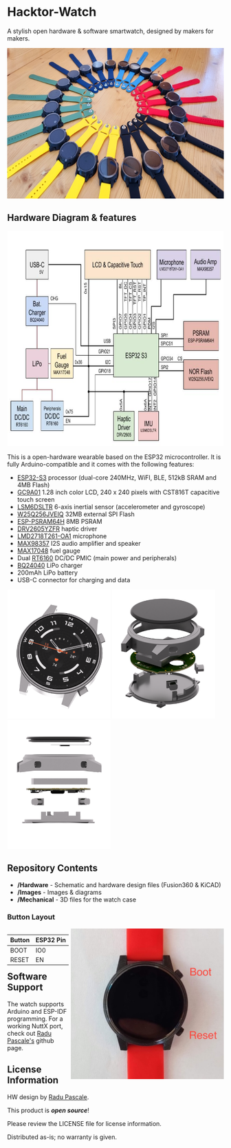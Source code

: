# Hacktor-Watch
A stylish open hardware &amp; software smartwatch, designed by makers for makers.

<div style='float:center'>
  <img src="https://github.com/dantudose/hacktor-watch/blob/main/Images/20250808_133324.jpg" height="350"/> 
  </div>

## Hardware Diagram &amp; features

<img src="https://github.com/dantudose/Hacktor-Watch/blob/main/Images/Hacktor Watch 2.0.jpg" height="500"/>

This is a open-hardware wearable based on the ESP32 microcontroller. It is fully Arduino-compatible and it comes with the following features:
* <a href="https://www.espressif.com/sites/default/files/documentation/esp32-s3_datasheet_en.pdf">ESP32-S3</a> processor (dual-core 240MHz, WiFI, BLE, 512kB SRAM and 4MB Flash)
* <a href="https://www.aliexpress.com/item/1005007293053050.html">GC9A01</a> 1.28 inch color LCD, 240 x 240 pixels with CST816T capacitive touch screen
* <a href="https://www.st.com/en/mems-and-sensors/lsm6dsl.html">LSM6DSLTR</a> 6-axis inertial sensor (accelerometer and gyroscope)
* <a href="https://www.winbond.com/hq/product/code-storage-flash-memory/serial-nor-flash/?__locale=en&partNo=W25Q256JV">W25Q256JVEIQ</a> 32MB external SPI Flash
* <a href="https://cdn-shop.adafruit.com/product-files/4677/4677_esp-psram64_esp-psram64h_datasheet_en.pdf">ESP-PSRAM64H</a> 8MB PSRAM
* <a href="https://www.ti.com/product/DRV2605/part-details/DRV2605YZFR">DRV2605YZFR</a> haptic driver
* <a href="https://jlcpcb.com/api/file/downloadByFileSystemAccessId/8586212537977618432">LMD2718T261-OA1</a> microphone
* <a href="https://www.analog.com/media/en/technical-documentation/data-sheets/max98357a-max98357b.pdf">MAX98357</a> I2S audio amplifier and speaker
* <a href="https://www.analog.com/media/en/technical-documentation/data-sheets/max17048-max17049.pdf">MAX17048</a> fuel gauge
* Dual <a href="https://www.richtek.com/m/Products/Switching%20Regulators/Buck-Boost%20Converter/RT6160A?sc_lang=en">RT6160</a> DC/DC PMIC (main power and peripherals)
* <a href="https://www.ti.com/lit/ds/symlink/bq24040.pdf?ts=1754753213993">BQ24040</a> LiPo charger
* 200mAh LiPo battery
* USB-C connector for charging and data

<div id="cover">
  <img src="https://github.com/dantudose/Hacktor-Watch/blob/main/Images/perspective2.png" height="300"/> 
  <img src="https://github.com/dantudose/Hacktor-Watch/blob/main/Images/exploded_view.png" height="300"/>
  <img src="https://github.com/dantudose/Hacktor-Watch/blob/main/Images/side_assy.png" height="300"/> 
</div>

## Repository Contents

* **/Hardware** - Schematic and hardware design files (Fusion360 & KiCAD)
* **/Images** - Images & diagrams
* **/Mechanical** - 3D files for the watch case

### Button Layout

 <div style='float:left'>
<table>
<thead>
  <tr>
    <th>Button</th>
    <th>ESP32 Pin</th>
  </tr></thead>
  <tbody>
  <tr>
    <td>BOOT</td>
    <td>IO0</td>
  </tr>
  <tr>
    <td>RESET</td>
    <td>EN</td>
  </tr>
  </tbody>
</table>
 </div>
<div style='float:right'>
  <img src="https://github.com/dantudose/hacktor-watch/blob/main/Images/hacktor_buttons.jpg" height="350"/> 
  </div>

## Software Support
The watch supports Arduino and ESP-IDF programming. For a working NuttX port, check out <a href="https://github.com/radupascale">Radu Pascale's</a> github page. 

## License Information

HW design by <a href="https://github.com/radupascale">Radu Pascale</a>.

This product is _**open source**_! 

Please review the LICENSE file for license information. 

Distributed as-is; no warranty is given.
